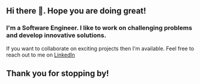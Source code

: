 ## Hi there 👋. Hope you are doing great! 

### I'm a Software Engineer. I like to work on challenging problems and develop innovative solutions.
If you want to collaborate on exciting projects then I'm available.
Feel free to reach out to me on [LinkedIn](https://www.linkedin.com/in/shama-parvin-khan-914438121/)

## Thank you for stopping by!


<!--
**shamakhan/shamakhan** is a ✨ _special_ ✨ repository because its `README.md` (this file) appears on your GitHub profile.

Here are some ideas to get you started:

- 🔭 I’m currently working on ...
- 🌱 I’m currently learning ...
- 👯 I’m looking to collaborate on ...
- 🤔 I’m looking for help with ...
- 💬 Ask me about ...
- 📫 How to reach me: ...
- 😄 Pronouns: ...
- ⚡ Fun fact: ...
-->
